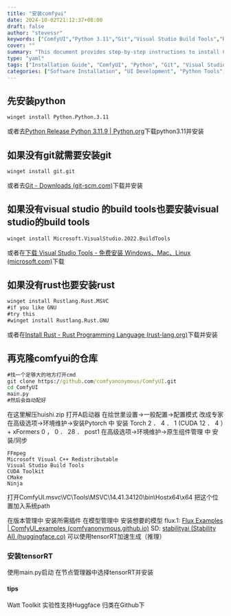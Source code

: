 ```yaml
---
title: "安装comfyui"
date: 2024-10-02T21:12:37+08:00
draft: false
author: "stevessr"
keywords: ["ComfyUI","Python 3.11","Git","Visual Studio Build Tools","Rust","Pytorch","winget"]
cover: ""
summary: "This document provides step-by-step instructions to install ComfyUI and its required dependencies. It includes commands for installing Python, Git, Visual Studio Build Tools, and Rust through the winget package manager or manual downloads. Additionally, the document outlines how to clone the ComfyUI repository and execute the setup process. There are also instructions for configuring Pytorch within the ComfyUI environment."
type: "yaml"
tags: ["Installation Guide", "ComfyUI", "Python", "Git", "Visual Studio Build Tools", "Rust", "Pytorch", "Command Line"]
categories: ["Software Installation", "UI Development", "Python Tools", "Open Source"]
---
```


## 先安装python
```cmd
winget install Python.Python.3.11
```
或者去[Python Release Python 3.11.9 | Python.org](https://www.python.org/downloads/release/python-3119/)下载python3.11并安装
## 如果没有git就需要安装git
```cmd
winget install git.git
```
或者去[Git - Downloads (git-scm.com)](https://git-scm.com/downloads)下载并安装
## 如果没有visual studio 的build tools也要安装visual studio的build tools
```cmd
winget install Microsoft.VisualStudio.2022.BuildTools
```
或者在[下载 Visual Studio Tools - 免费安装 Windows、Mac、Linux (microsoft.com)](https://visualstudio.microsoft.com/zh-hans/downloads/)下载

## 如果没有rust也要安装rust
```cmd
winget install Rustlang.Rust.MSVC   
#if you like GNU
#try this
#winget install Rustlang.Rust.GNU
```
或者在[Install Rust - Rust Programming Language (rust-lang.org)](https://www.rust-lang.org/tools/install)下载并安装
## 再克隆comfyui的仓库

```cmd
#找一个足够大的地方打开cmd
git clone https://github.com/comfyanonymous/ComfyUI.git
cd ComfyUI
main.py
#然后会自动配好
```
在这里解压huishi.zip
打开A启动器
在绘世里设置->一般配置->配置模式 改成专家
在高级选项->环境维护->安装Pytorch 中 安装
Torch 2 ． 4 ． 1 (CUDA 12 ． 4 ）+ xFormers 0 ， 0 ． 28 ． post1
在高级选项->环境维护->原生组件管理 中 安装/同步
```raw
FFmpeg 
Microsoft Visual C++ Redistributable 
Visual Studio Build Tools 
CUDA Toolkit 
CMake 
Ninja 
```
打开ComfyUI\.msvc\VC\Tools\MSVC\14.41.34120\bin\Hostx64\x64 
把这个位置加入系统path

在版本管理中 安装所需插件
在模型管理中 安装想要的模型
flux.1: [Flux Examples | ComfyUI_examples (comfyanonymous.github.io)](https://comfyanonymous.github.io/ComfyUI_examples/flux/)
SD: [stabilityai (Stability AI) (huggingface.co)](https://huggingface.co/stabilityai)
可以使用tensorRT加速生成（推理）
### 安装tensorRT
使用main.py启动
在节点管理器中选择tensorRT并安装

#### tips
Watt Toolkit 实验性支持Huggface 归类在Github下
